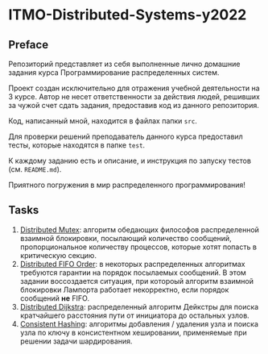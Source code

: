 # ITMO-Distributed-Systems-y2022

## Preface

Репозиторий представляет из себя выполненные лично домашние задания курса Программирование распределенных систем.

Проект создан исключительно для отражения учебной деятельности на 3 курсе. Автор не несет ответственности за 
действия людей, решивших за чужой счет сдать задания, предоставив код из данного репозитория.

Код, написанный мной, находится в файлах папки `src`.

Для проверки решений преподаватель данного курса предоставил тесты, которые находятся в папке `test`.

К каждому заданию есть и описание, и инструкция по запуску тестов (см. `README.md`).

Приятного погружения в мир распределенного программирования!

## Tasks

1. [Distributed Mutex](distributed-mutex): алгоритм обедающих философов распределенной взаимной блокировки, 
посылающий количество сообщений, пропорциональное количеству процессов, которые хотят попасть в критическую секцию. 
2. [Distributed FIFO Order](distributed-fifo): в некоторых распределенных алгоритмах требуются гарантии на порядок
посылаемых сообщений. В этом задании воссоздается ситуация, при котороый алгоритм взаимной блокировки Лампорта работает
некорректно, если порядок сообщений **не** FIFO.
3. [Distributed Dijkstra](distributed-dijkstra): распределенный алгоритм Дейкстры для поиска кратчайшего расстояния 
пути от инициатора до остальных узлов.
4. [Consistent Hashing](consistent-hashing): алгоритмы добавления / удаления узла и поиска узла по ключу в консистентном 
хешировании, применяемые при решении задачи шардирования.
